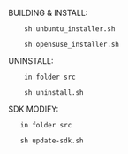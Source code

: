 BUILDING & INSTALL:	    
	    
	    sh unbuntu_installer.sh
	    
	    sh opensuse_installer.sh
	   
UNINSTALL:
	
	    in folder src
	    
	    sh uninstall.sh

SDK MODIFY:
	   
	   in folder src
	    
	   sh update-sdk.sh
	 
	   
